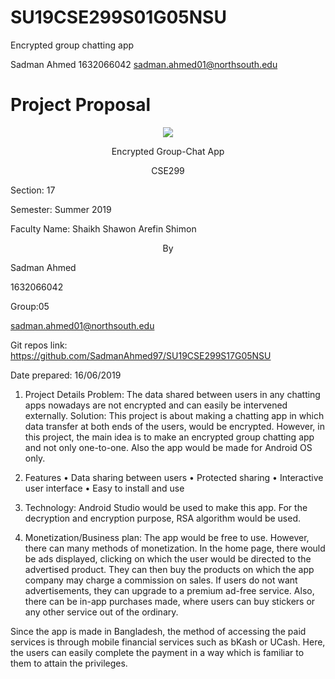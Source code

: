 # SU19CSE299S01G05NSU
Encrypted group chatting app

Sadman Ahmed 
1632066042
sadman.ahmed01@northsouth.edu

# Project Proposal
<p align="center">
	<img src="http://old.unb.com.bd/media/imgAll/August2017/BG/NSU-Logo-201709100837.JPG">
</p>

<p align="center">	
 Encrypted Group-Chat App
</p>

<p align="center">
 CSE299
	
 Section: 17
 
 Semester: Summer 2019
 
 Faculty Name: Shaikh Shawon Arefin Shimon
</p>

<p align="center">
 By
 
 Sadman Ahmed
 
 1632066042 
 
 Group:05
 
 sadman.ahmed01@northsouth.edu
 
 Git repos link: https://github.com/SadmanAhmed97/SU19CSE299S17G05NSU
 
 Date prepared: 16/06/2019
</p>


1.	Project Details
Problem: The data shared between users in any chatting apps nowadays are not encrypted and can easily be intervened externally.
Solution: This project is about making a chatting app in which data transfer at both ends of the users, would be encrypted. However, in this project, the main idea is to make an encrypted group chatting app and not only one-to-one. Also the app would be made for Android OS only. 

2.	Features
•	Data sharing between users 
•	Protected sharing
•	Interactive user interface
•	Easy to install and use

3.	Technology: Android Studio would be used to make this app. For the decryption and encryption purpose, RSA algorithm would be used.

4.	Monetization/Business plan: The app would be free to use. However, there can many methods of monetization. In the home page, there would be ads displayed, clicking on which the user would be directed to the advertised product. They can then buy the products on which the app company may charge a commission on sales. If users do not want advertisements, they can upgrade to a premium ad-free service. Also, there can be in-app purchases made, where users can buy stickers or any other service out of the ordinary.

Since the app is made in Bangladesh, the method of accessing the paid services is through mobile financial services such as bKash or UCash. Here, the users can easily complete the payment in a way which is familiar to them to attain the privileges.
